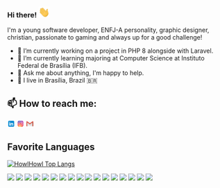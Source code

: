 ### Hi there! <img height="25" src="https://github.com/HowlHowl/HowlHowl/blob/main/assets/hi.gif"/>

I'm a young software developer, ENFJ-A personality, graphic designer, christian, passionate to gaming and always up for a good challenge!

- 🔭 I’m currently working on a project in PHP 8 alongside with Laravel.
- 🌱 I’m currently learning majoring at Computer Science at Instituto Federal de Brasília (IFB).
- 💬 Ask me about anything, I'm happy to help.
- 📌 I live in Brasília, Brazil 🇧🇷


📫 How to reach me:
------------

  [<img src="https://github.com/HowlHowl/HowlHowl/blob/main/assets/linkedin.png" width="3.5%"/>](https://www.linkedin.com/in/leonardo-santos-da-silva-198b89180/)
  [<img src="https://github.com/HowlHowl/HowlHowl/blob/main/assets/instagram.png" width="3.5%"/>](https://www.instagram.com/leonardokun2/)
  <a href="mailto:leonardokun@icloud.com"> <img src="https://github.com/HowlHowl/HowlHowl/blob/main/assets/gmail.png" width="3.5%"/> </a>

Favorite Languages
------------

[![HowlHowl Top Langs](https://github-readme-stats.vercel.app/api/top-langs/?username=HowlHowl&layout=compact)](https://github.com/HowlHowl/)

<div>
<img height="50" src="https://devicon.dev/devicon.git/icons/php/php-original.svg">
<img height="50" src="https://devicon.dev/devicon.git/icons/laravel/laravel-plain-wordmark.svg">
<img height="50" src="https://devicon.dev/devicon.git/icons/html5/html5-original-wordmark.svg">
<img height="50" src="https://devicon.dev/devicon.git/icons/css3/css3-original-wordmark.svg">
<img height="50" src="https://devicon.dev/devicon.git/icons/bootstrap/bootstrap-plain-wordmark.svg">
<img height="50" src="https://devicon.dev/devicon.git/icons/javascript/javascript-original.svg">
<img height="50" src="https://devicon.dev/devicon.git/icons/postgresql/postgresql-original-wordmark.svg">
<img height="50" src="https://devicon.dev/devicon.git/icons/mysql/mysql-original-wordmark.svg">
<img height="50" src="https://devicon.dev/devicon.git/icons/nodejs/nodejs-original-wordmark.svg">
<img height="50" src="https://devicon.dev/devicon.git/icons/react/react-original-wordmark.svg">
<img height="50" src="https://devicon.dev/devicon.git/icons/angularjs/angularjs-plain-wordmark.svg">
<img height="50" src="https://devicon.dev/devicon.git/icons/java/java-original-wordmark.svg">
<img height="50" src="https://raw.githubusercontent.com/detain/svg-logos/master/svg/r-lang.svg">
<img height="50" src="https://devicon.dev/devicon.git/icons/python/python-original-wordmark.svg">
<img height="50" src="https://devicon.dev/devicon.git/icons/cplusplus/cplusplus-original.svg">
<img height="50" src="https://devicon.dev/devicon.git/icons/git/git-original-wordmark.svg">
<img height="50" src="https://www.vectorlogo.zone/logos/gnu_bash/gnu_bash-ar21.svg">
</div>